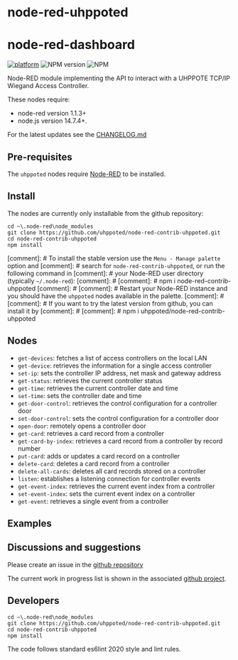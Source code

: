 # node-red-uhppoted

# node-red-dashboard

[![platform](https://img.shields.io/badge/platform-Node--RED-red)](https://nodered.org)
![NPM version](https://badge.fury.io/js/node-red-dashboard.svg)
![NPM](https://img.shields.io/npm/l/node-red-dashboard)

Node-RED module implementing the API to interact with a UHPPOTE TCP/IP Wiegand Access Controller.

These nodes require:
- node-red version 1.1.3+
- node.js version 14.7.4+. 

For the latest updates see the [CHANGELOG.md](https://github.com/uhppoted/node-red-contrib-uhppoted/blob/master/CHANGELOG.md)

## Pre-requisites

The `uhppoted` nodes require [Node-RED](https://nodered.org) to be installed.

## Install

The nodes are currently only installable from the github repository:

```
cd ~\.node-red\node_modules
git clone https://github.com/uhppoted/node-red-contrib-uhppoted.git
cd node-red-contrib-uhppoted
npm install
```

[comment]: # To install the stable version use the `Menu - Manage palette` option and 
[comment]: # search for `node-red-contrib-uhppoted`,  or run the following command in 
[comment]: # your Node-RED user directory (typically `~/.node-red`):
[comment]: # 
[comment]: #     npm i node-red-contrib-uhppoted
[comment]: # 
[comment]: # Restart your Node-RED instance and you should have the `uhppoted` nodes available in the palette. 
[comment]: # 
[comment]: # If you want to try the latest version from github, you can install it by
[comment]: # 
[comment]: #     npm i uhppoted/node-red-contrib-uhppoted

## Nodes

  - `get-devices`: fetches a list of access controllers on the local LAN
  - `get-device`: retrieves the information for a single access controller
  - `set-ip`: sets the controller IP address, net mask and gateway address
  - `get-status`: retrieves the current controller status
  - `get-time`: retrieves the current controller date and time
  - `set-time`: sets the controller date and time
  - `get-door-control`: retrieves the control configuration for a controller door
  - `set-door-control`: sets the control configuration for a controller door
  - `open-door`: remotely opens a controller door
  - `get-card`: retrieves a card record from a controller
  - `get-card-by-index`: retrieves a card record from a controller by record number
  - `put-card`: adds or updates a card record on a controller
  - `delete-card`: deletes a card record from a controller
  - `delete-all-cards`: deletes all card records stored on a controller
  - `listen`: establishes a listening connection for controller events
  - `get-event-index`: retrieves the current event index from a controller
  - `set-event-index`: sets the current event index on a controller
  - `get-event`: retrieves a single event from a controller

## Examples

## Discussions and suggestions

Please create an issue in the [github repository](https://github.com/uhppoted/node-red-contrib-uhppoted)

The current work in progress list is shown in the associated 
[github project](https://github.com/uhppoted/node-red-contrib/uhppoted/projects/1).

## Developers

```
cd ~\.node-red\node_modules
git clone https://github.com/uhppoted/node-red-contrib-uhppoted.git
cd node-red-contrib-uhppoted
npm install
```

The code follows standard es6lint 2020 style and lint rules.
